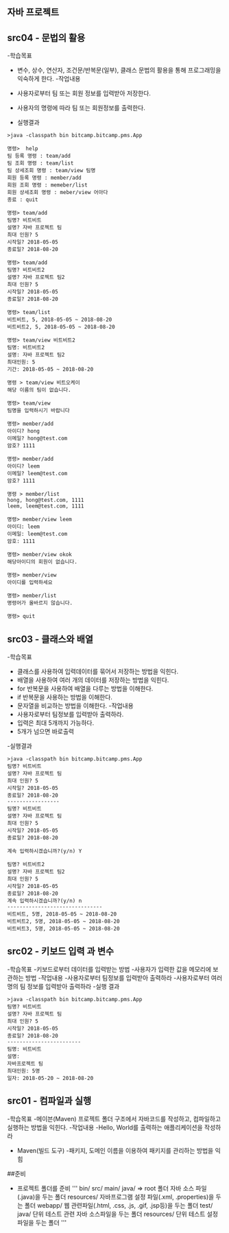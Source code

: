 ## 자바 프로젝트

## src04 - 문법의 활용

-학습목표
  - 변수, 상수, 연산자, 조건문/반복문(일부), 
  클래스 문법의 활용을 통해 프로그래밍을 익숙하게 한다.
-작업내용
  - 사용자로부터 팀 또는 회원 정보를 입력받아 저장한다.
  - 사용자의 명령에 따라 팀 또는 회원정보를 출력한다.

  - 실행결과

  ```
  >java -classpath bin bitcamp.bitcamp.pms.App
  
  명령>  help
  팀 등록 명령 : team/add
  팀 조회 명령 : team/list
  팀 상세조회 명령 : team/view 팀명
  회원 등록 명령 : member/add
  회원 조회 명령 : memeber/list
  회원 상세조회 명령 : meber/view 어아다
  종료 : quit

  명령> team/add
  팀명? 비트비트
  설명? 자바 프로젝트 팀
  최대 인원? 5
  시작일? 2018-05-05
  종료일? 2018-08-20

  명령> team/add
  팀명? 비트비트2
  설명? 자바 프로젝트 팀2
  최대 인원? 5
  시작일? 2018-05-05
  종료일? 2018-08-20

  명령> team/list
  비트비트, 5, 2018-05-05 ~ 2018-08-20
  비트비트2, 5, 2018-05-05 ~ 2018-08-20

  명령> team/view 비트비트2
  팀명: 비트비트2
  설명: 자바 프로젝트 팀2
  최대인원: 5
  기간: 2018-05-05 ~ 2018-08-20

  명령 > team/view 비트오케이
  해당 이름의 팀이 없습니다.

  명령> team/view
  팀명을 입력하시기 바랍니다
  
  명령> member/add
  아이디? hong
  이메일? hong@test.com
  암호? 1111

  명령> member/add
  아이디? leem
  이메일? leem@test.com
  암호? 1111

  명령 > member/list
  hong, hong@test.com, 1111
  leem, leem@test.com, 1111
  
  명령> member/view leem
  아이디: leem
  이메일: leem@test.com
  암호: 1111

  명령> member/view okok
  해당아이디의 회원이 없습니다.

  명령> member/view
  아이디를 입력하세요

  명령> member/list
  명령어가 올바르지 않습니다.

  명령> quit

  ```


## src03 - 클래스와 배열

-학습목표
  - 클래스를 사용하여 입력데이터를 묶어서 저장하는 방법을 익힌다.
  - 배열을 사용하여 여러 개의 데이터를 저장하는 방법을 익힌다.
  - for 반복문을 사용하여 배열을 다루는 방법을 이해한다.
  - if 반복문을 사용하는 방법을 이해한다.
  - 문자열을 비교하는 방법을 이해한다.
-작업내용
  - 사용자로부터 팀정보를 입력받아 출력하라.
  - 입력은 최대 5개까지 가능하다.
  - 5개가 넘으면 바로출력

-실행결과
```
>java -classpath bin bitcamp.bitcamp.pms.App
팀명? 비트비트
설명? 자바 프로젝트 팀
최대 인원? 5
시작일? 2018-05-05
종료일? 2018-08-20
-----------------
팀명? 비트비트
설명? 자바 프로젝트 팀
최대 인원? 5
시작일? 2018-05-05
종료일? 2018-08-20

계속 입력하시겠습니까?(y/n) Y

팀명? 비트비트2
설명? 자바 프로젝트 팀2
최대 인원? 5
시작일? 2018-05-05
종료일? 2018-08-20
계속 입력하시겠습니까?(y/n) n
-------------------------------
비트비트, 5명, 2018-05-05 ~ 2018-08-20
비트비트2, 5명, 2018-05-05 ~ 2018-08-20
비트비트3, 5명, 2018-05-05 ~ 2018-08-20
```



## src02 - 키보드 입력 과 변수

-학습목표
  -키보드로부터 데이터를 입력받는 방법
  -사용자가 입력한 값을 메모리에 보관하는 방법
-작업내용
  -사용자로부터 팀정보를 입력받아 출력하라
  -사용자로부터 여러명의 팀 정보를 입력받아 출력하라
-실행 결과

```
>java -classpath bin bitcamp.bitcamp.pms.App
팀명? 비트비트
설명? 자바 프로젝트 팀
최대 인원? 5
시작일? 2018-05-05
종료일? 2018-08-20
------------------------
팀명: 비트비트
설명:
자바프로젝트 팀
최대인원: 5명
일자: 2018-05-20 ~ 2018-08-20
```
  
## src01 - 컴파일과 실행
-학습목표
  -메이븐(Maven) 프로젝트 폴더 구조에서 자바코드를 작성하고, 컴파일하고 실행하는 방법을 
   익힌다.
-작업내용
  -Hello, World를 출력하는 애플리케이션을 작성하라
- Maven(빌드 도구)
-패키지, 도메인 이름을 이용하여 패키지를 관리하는 방법을 익힘


##준비
- 프로젝트 폴더를 준비
'''
bin/
src/
    main/
        java/ => root 폴더
          자바 소스 파일(.java)을 두는 폴더
        resources/
          자바프로그램 설정 파일(.xml, .properties)을 두는 폴더
        webapp/
          웹 관련파일(.html, .css, .js, .gif, .jsp등)을 두는 폴더
    test/
        java/
          단위 테스트 관련 자바 소스파일을 두는 폴더
        resources/
          단위 테스트 설정 파일을 두는 폴더
'''    


